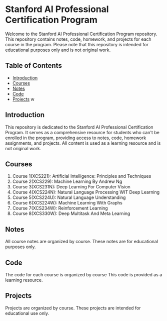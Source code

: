 # Stanford AI Professional Certification Program

Welcome to the Stanford AI Professional Certification Program repository. This repository contains notes, code, homework, and projects for each course in the program. Please note that this repository is intended for educational purposes only and is not original work.

## Table of Contents

- [Introduction](#introduction)
- [Courses](#courses)
- [Notes](#notes)
- [Code](#code)
- [Projects](#projects)
  w

## Introduction

This repository is dedicated to the Stanford AI Professional Certification Program. It serves as a comprehensive resource for students who can't be enrolled in the program, providing access to notes, code, homework assignments, and projects. All content is used as a learning resource and is not original work.

## Courses

1. Course 1(XCS221): Artificial Intelligence: Principles and Techniques
2. Course 2(XCS229): Machine Learning By Andrew Ng
3. Course 3(XCS231N): Deep Learning For Computer Vision
4. Course 4(XCS224N): Natural Language Processing WIT Deep Learning
5. Course 5(XCS224U): Natural Language Understanding
6. Course 6(XCS224W): Machine Learning With Graphs
7. Course 7(XCS234W): Reinforcement Learning
8. Course 8(XCS330W): Deep Multitask And Meta Learning

## Notes

All course notes are organized by course. These notes are for educational purposes only.

## Code

The code for each course is organized by course This code is provided as a learning resource.

## Projects

Projects are organized by course. These projects are intended for educational use only.
